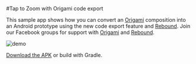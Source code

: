 #Tap to Zoom with Origami code export

This sample app shows how you can convert an [Origami](http://facebook.github.io/origami/examples/) composition into an 
Android prototype using the new code export feature and [Rebound](http://facebook.github.io/rebound). Join our Facebook 
groups for support with [Origami](https://www.facebook.com/groups/origami.community) 
and [Rebound](https://www.facebook.com/groups/rebound.lib/).

![demo](https://raw.githubusercontent.com/willbailey/origami_code_export_tap_to_zoom_android/master/androiddemo.gif)

[Download the APK](https://github.com/willbailey/origami_code_export_tap_to_zoom_android/blob/master/app-debug.apk) or build 
with Gradle.
